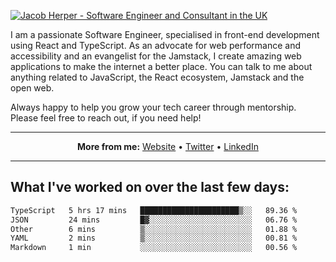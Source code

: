[![Jacob Herper - Software Engineer and Consultant in the UK](https://res.cloudinary.com/jacobherper/image/upload/v1641506277/gh-image.png)](https://jacobherper.com/)

I am a passionate Software Engineer, specialised in front-end development using React and TypeScript. As an advocate for web performance and accessibility and an evangelist for the Jamstack, I create amazing web applications to make the internet a better place. You can talk to me about anything related to JavaScript, the React ecosystem, Jamstack and the open web.

Always happy to help you grow your tech career through mentorship. Please feel free to reach out, if you need help!

---

<p align="center">
  <strong>More from me:</strong> 
  <a href="https://jacobherper.com/">Website</a> •
  <a href="https://twitter.com/intent/follow?screen_name=jakeherp&tw_p=followbutton">Twitter</a> •
  <a href="https://www.linkedin.com/in/jacobherper/">LinkedIn</a>
</p>

---

## What I've worked on over the last few days:

<!--START_SECTION:waka-->

```txt
TypeScript   5 hrs 17 mins   ██████████████████████▒░░   89.36 %
JSON         24 mins         █▓░░░░░░░░░░░░░░░░░░░░░░░   06.76 %
Other        6 mins          ▒░░░░░░░░░░░░░░░░░░░░░░░░   01.88 %
YAML         2 mins          ▒░░░░░░░░░░░░░░░░░░░░░░░░   00.81 %
Markdown     1 min           ░░░░░░░░░░░░░░░░░░░░░░░░░   00.56 %
```

<!--END_SECTION:waka-->
